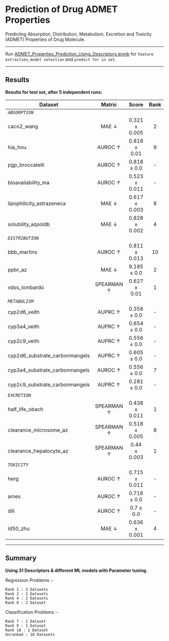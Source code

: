 # Prediction of Drug ADMET Properties
Predicting Absorption, Distribution, Metabolism, Excretion and Toxicity (ADMET) Properties of Drug Molecule.

---

Run [ADMET_Properties_Prediction_Using_Descriptors.ipynb](https://github.com/NilavoBoral/Therapeutics-Data-Commons/blob/main/ADMET_Properties_Prediction_Using_Descriptors.ipynb) for `feature extraction`, `model selection` and `predict for in set`.

---
## Results
**Results for test set, after 5 independent runs:**

| **Dataset**                    | Matric      | Score         | Rank |
| ------------------------------ |:-----------:|:-------------:|:----:|
| *`ABSORPTION`*                                                      |
| caco2_wang                     | MAE ↓       | 0.321 ± 0.005 | 2    |
| hia_hou                        | AUROC ↑     | 0.818 ± 0.01  | 9    |
| pgp_broccatelli                | AUROC ↑     | 0.818 ± 0.0   | -    |
| bioavailability_ma             | AUROC ↑     | 0.523 ± 0.011 | -    |
| lipophilicity_astrazeneca      | MAE ↓       | 0.617 ± 0.003 | 8    |
| solubility_aqsoldb             | MAE ↓       | 0.828 ± 0.002 | 4    |
| *`DISTRIBUTION`*                                                    |
| bbb_martins                    | AUROC ↑     | 0.811 ± 0.013 | 10   |
| ppbr_az                        | MAE ↓       | 9.185 ± 0.0   | 2    |
| vdss_lombardo                  | SPEARMAN ↑  | 0.627 ± 0.01  | 1    |
| *`METABOLISM`*                                                      |
| cyp2d6_veith                   | AUPRC ↑     | 0.358 ± 0.0   | -    |
| cyp3a4_veith                   | AUPRC ↑     | 0.654 ± 0.0   | -    |
| cyp2c9_veith                   | AUPRC ↑     | 0.556 ± 0.0   | -    |
| cyp2d6_substrate_carbonmangels | AUPRC ↑     | 0.605 ± 0.0   | -    |
| cyp3a4_substrate_carbonmangels | AUROC ↑     | 0.556 ± 0.0   | 7    |
| cyp2c9_substrate_carbonmangels | AUPRC ↑     | 0.281 ± 0.0   | -    |
| *`EXCRETION`*                                                       |
| half_life_obach                | SPEARMAN ↑  | 0.438 ± 0.011 | 1    |
| clearance_microsome_az         | SPEARMAN ↑  | 0.518 ± 0.005 | 8    |
| clearance_hepatocyte_az        | SPEARMAN ↑  | 0.44 ± 0.003  | 1    |
| *`TOXICITY`*                                                        |
| herg                           | AUROC ↑     | 0.715 ± 0.011 | -    |
| ames                           | AUROC ↑     | 0.716 ± 0.0   | -    |
| dili                           | AUROC ↑     | 0.7 ± 0.0     | -    |
| ld50_zhu                       | MAE ↓       | 0.636 ± 0.001 | 4    |

---
## Summary
**Using 31 Descriptors & different ML models with Parameter tuning.**

  Regression Problems :-
  
    Rank 1 : 3 Datasets
    Rank 2 : 2 Datasets
    Rank 4 : 2 Datasets
    Rank 8 : 2 Dataset

  Classification Problems :-
  
    Rank 7 : 1 Dataset
    Rank 9 : 1 Dataset
    Rank 10 : 1 Dataset
    Unranked : 10 Datasets
